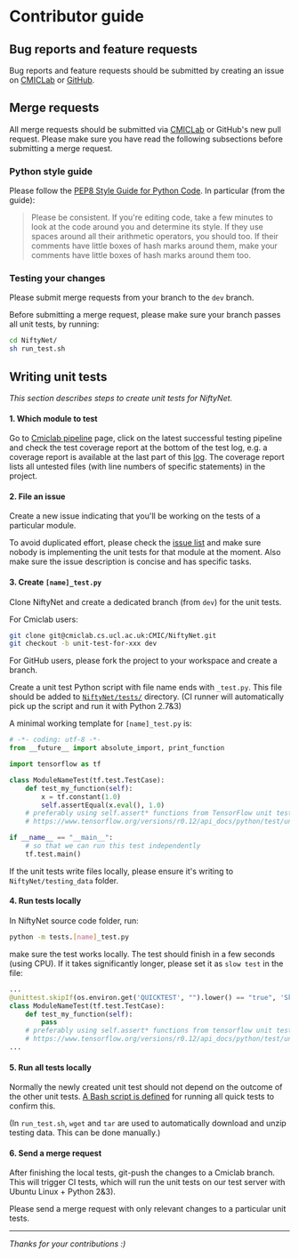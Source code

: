 # Contributor guide

## Bug reports and feature requests

Bug reports and feature requests should be submitted by creating an issue on
[CMICLab][cmiclab-niftynet-issue] or [GitHub][github-niftynet-issue].

[cmiclab-niftynet-issue]: https://cmiclab.cs.ucl.ac.uk/CMIC/NiftyNet/issues/new
[github-niftynet-issue]: https://github.com/NifTK/NiftyNet/issues/new


## Merge requests

All merge requests should be submitted via [CMICLab][cmiclab-niftynet-mr]
or GitHub's new pull request.
Please make sure you have read the following subsections before submitting a merge request.

[cmiclab-niftynet-mr]: https://cmiclab.cs.ucl.ac.uk/CMIC/NiftyNet/merge_requests/new


### Python style guide

Please follow the [PEP8 Style Guide for Python Code][pep8].
In particular (from the guide):

> Please be consistent.
> If you're editing code, take a few minutes to look at the code around you and
> determine its style. If they use spaces around all their arithmetic operators,
> you should too. If their comments have little boxes of hash marks around them,
> make your comments have little boxes of hash marks around them too.

[pep8]: https://www.python.org/dev/peps/pep-0008/


### Testing your changes

Please submit merge requests from your branch to the `dev` branch.

Before submitting a merge request, please make sure your branch passes all
unit tests, by running:

``` sh
cd NiftyNet/
sh run_test.sh
```


## Writing unit tests

*This section describes steps to create unit tests for NiftyNet.*

#### 1. Which module to test
Go to [Cmiclab pipeline](https://cmiclab.cs.ucl.ac.uk/CMIC/NiftyNet/pipelines) page,
click on the latest successful testing pipeline and check the test coverage report at the bottom of the test log, e.g. a coverage report is available at the last part of this [log](https://cmiclab.cs.ucl.ac.uk/CMIC/NiftyNet/-/jobs/35553).
The coverage report lists all untested files (with line numbers of specific statements) in the project.

#### 2. File an issue
Create a new issue indicating that you'll be working on the tests of a particular module.

To avoid duplicated effort, please check the [issue list](https://cmiclab.cs.ucl.ac.uk/CMIC/NiftyNet/issues) and
make sure nobody is implementing the unit tests for that module at the moment.
Also make sure the issue description is concise and has specific tasks.

#### 3. Create `[name]_test.py`
Clone NiftyNet and create a dedicated branch (from `dev`) for the unit tests.

For Cmiclab users:
```bash
git clone git@cmiclab.cs.ucl.ac.uk:CMIC/NiftyNet.git
git checkout -b unit-test-for-xxx dev
```

For GitHub users, please fork the project to your workspace and
create a branch.


Create a unit test Python script with file name ends with `_test.py`. This file
should be added to
[`NiftyNet/tests/`](https://github.com/NifTK/NiftyNet/tree/dev/tests) directory.
(CI runner will automatically pick up the script and run it with Python 2.7&3)

A minimal working template for  `[name]_test.py` is:
```python
# -*- coding: utf-8 -*-
from __future__ import absolute_import, print_function

import tensorflow as tf

class ModuleNameTest(tf.test.TestCase):
    def test_my_function(self):
        x = tf.constant(1.0)
        self.assertEqual(x.eval(), 1.0)
    # preferably using self.assert* functions from TensorFlow unit tests API
    # https://www.tensorflow.org/versions/r0.12/api_docs/python/test/unit_tests

if __name__ == "__main__":
    # so that we can run this test independently
    tf.test.main()
```
If the unit tests write files locally, please ensure it's writing to `NiftyNet/testing_data` folder.


#### 4. Run tests locally
In NiftyNet source code folder, run:
```bash
python -m tests.[name]_test.py
```
make sure the test works locally.
The test should finish in a few seconds (using CPU). If it takes significantly longer, please set it as `slow test` in the file:
```python
...
@unittest.skipIf(os.environ.get('QUICKTEST', "").lower() == "true", 'Skipping slow tests')
class ModuleNameTest(tf.test.TestCase):
    def test_my_function(self):
        pass
    # preferably using self.assert* functions from tensorflow unit tests API
    # https://www.tensorflow.org/versions/r0.12/api_docs/python/test/unit_tests
...
```

#### 5. Run all tests locally
Normally the newly created unit test should not depend on the outcome of the other unit tests.
[A Bash script is defined](https://github.com/NifTK/NiftyNet/blob/dev/run_test.sh) for running all quick tests to confirm this.

(In `run_test.sh`, `wget` and `tar` are used to automatically download and unzip testing data. This can be done manually.)


#### 6. Send a merge request
After finishing the local tests, git-push the changes to a Cmiclab branch.
This will trigger CI tests, which will run the unit tests on our test server with Ubuntu Linux + Python 2&3).

Please send a merge request with only relevant changes to a particular unit tests.

---

*Thanks for your contributions :)*

